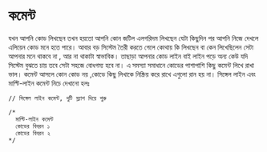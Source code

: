 # কমেন্ট

যখন আপনি কোড লিখছেন তখন হয়তো আপনি কোন জটিল এলগরিদম লিখছেন যেটা কিছুদিন পর আপনি নিজে দেখলে এলিয়েন কোড মনে হতে পারে। আবার বড় সিস্টেম তৈরী করতে গেলে কোথায় কি লিখছেন বা কেন লিখেছিলেন সেটা আপনার মনে থাকবে না , আর না থাকাটা স্বাভাবিক। তাছাড়া আপনার কোড লাইন বাই লাইন পড়ে অন্য কেউ যদি সিস্টেম বুঝতে চায় তবে সেটা সহজে বোধগম্য হবে না। এ সমস্যা সমাধানে কোডের পাশাপাশি কিছু কমেন্ট লিখে রাখা ভাল। কমেন্ট আসলে কোন কোড নয় ,কোডে কিছু লিখাকে নিষ্ক্রিয় করে রাখে এগুলো রান হয় না। সিঙ্গেল লাইন এবং মাল্টি-লাইন কমেন্ট নিচে দেখানো হলঃ

```
// সিঙ্গেল লাইন কমেন্ট, দুটি স্ল্যাশ দিয়ে শুরু

/*
  মাল্টি-লাইন কমেন্ট
  কোডের বিবরন ১
  কোডের বিবরন ২
*/
```
